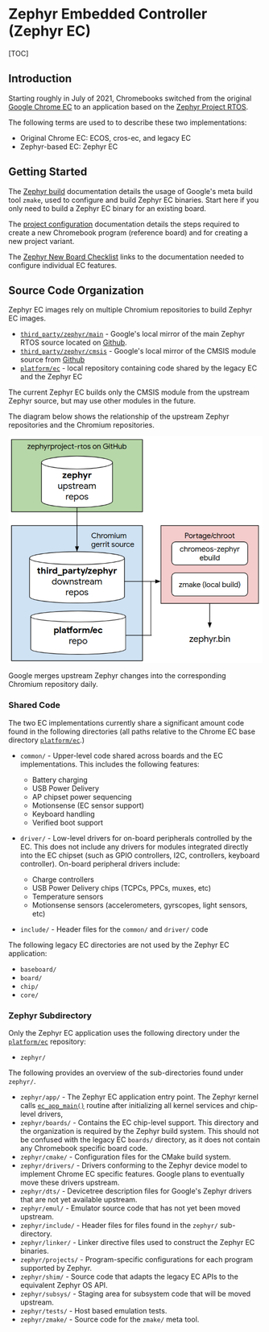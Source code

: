 # Zephyr Embedded Controller (Zephyr EC)

[TOC]

## Introduction

Starting roughly in July of 2021, Chromebooks switched from the original [Google
Chrome EC](../../README.md) to an application based on the [Zephyr Project
RTOS](https://zephyrproject.org/).

The following terms are used to to describe these two implementations:

* Original Chrome EC: ECOS, cros-ec, and legacy EC
* Zephyr-based EC: Zephyr EC

## Getting Started

The [Zephyr build](zephyr_build.md) documentation details the usage of Google's
meta build tool `zmake`, used to configure and build Zephyr EC binaries. Start
here if you only need to build a Zephyr EC binary for an existing board.

The [project configuration](project_config.md) documentation details the steps
required to create a new Chromebook program (reference board) and for creating a
new project variant.

The [Zephyr New Board Checklist](zephyr_new_board_checklist.md) links to the
documentation needed to configure individual EC features.

## Source Code Organization

Zephyr EC images rely on multiple Chromium repositories to build Zephyr EC images.

* [`third_party/zephyr/main`] - Google's local mirror of the main Zephyr RTOS
  source located on [Github](https://github.com/zephyrproject-rtos/zephyr).
* [`third_party/zephyr/cmsis`] - Google's local mirror of the CMSIS module source
  from [Github](https://github.com/zephyrproject-rtos/cmsis)
* [`platform/ec`] - local repository containing code shared by the legacy EC and
  the Zephyr EC

The current Zephyr EC builds only the CMSIS module from the upstream Zephyr
source, but may use other modules in the future.

The diagram below shows the relationship of the upstream Zephyr repositories and
the Chromium repositories.

![Zephyr EC Structure](../images/zephyr_ec_structure.png)

Google merges upstream Zephyr changes into the corresponding Chromium
repository daily.

### Shared Code

The two EC implementations currently share a significant amount code found in
the following directories (all paths relative to the Chrome EC base directory
[`platform/ec`].)

* `common/` - Upper-level code shared across boards and the EC implementations.
  This includes the following features:
  * Battery charging
  * USB Power Delivery
  * AP chipset power sequencing
  * Motionsense (EC sensor support)
  * Keyboard handling
  * Verified boot support

* `driver/` - Low-level drivers for on-board peripherals controlled by the EC.
  This does not include any drivers for modules integrated directly into the EC
  chipset (such as GPIO controllers, I2C, controllers, keyboard controller).
  On-board peripheral drivers include:
  * Charge controllers
  * USB Power Delivery chips (TCPCs, PPCs, muxes, etc)
  * Temperature sensors
  * Motionsense sensors (accelerometers, gyrscopes, light sensors, etc)

* `include/` - Header files for the `common/` and `driver/` code

The following legacy EC directories are not used by the Zephyr EC application:
* `baseboard/`
* `board/`
* `chip/`
* `core/`

### Zephyr Subdirectory

Only the Zephyr EC application uses the following directory under the
[`platform/ec`] repository:
* `zephyr/`

The following provides an overview of the sub-directories found under
`zephyr/`.

* `zephyr/app/` - The Zephyr EC application entry point. The Zephyr kernel
  calls [`ec_app_main()`] routine after initializing all kernel services and
  chip-level drivers,
* `zephyr/boards/` - Contains the EC chip-level support. This directory and the
  organization is required by the Zephyr build system.  This should not be
  confused with the legacy EC `boards/` directory, as it does not contain any
  Chromebook specific board code.
* `zephyr/cmake/` - Configuration files for the CMake build system.
* `zephyr/drivers/` - Drivers conforming to the Zephyr device model to
  implement Chrome EC specific features. Google plans to eventually move these
  drivers upstream.
* `zephyr/dts/` - Devicetree description files for Google's Zephyr drivers that
  are not yet available upstream.
* `zephyr/emul/` - Emulator source code that has not yet been moved upstream.
* `zephyr/include/` - Header files for files found in the `zephyr/`
  sub-directory.
* `zephyr/linker/` - Linker directive files used to construct the Zephyr EC
  binaries.
* `zephyr/projects/` - Program-specific configurations for each program
  supported by Zephyr.
* `zephyr/shim/` - Source code that adapts the legacy EC APIs to the equivalent
  Zephyr OS API.
* `zephyr/subsys/` - Staging area for subsystem code that will be moved
  upstream.
* `zephyr/tests/` - Host based emulation tests.
* `zephyr/zmake/` - Source code for the `zmake/` meta tool.

[`third_party/zephyr/main`]: https://source.chromium.org/chromiumos/chromiumos/codesearch/+/main:src/third_party/zephyr/main
[`third_party/zephyr/cmsis`]: https://source.chromium.org/chromiumos/chromiumos/codesearch/+/main:src/third_party/zephyr/cmsis
[`platform/ec`]: https://source.chromium.org/chromiumos/chromiumos/codesearch/+/main:src/platform/ec
[`ec_app_main()`]: https://source.chromium.org/chromiumos/chromiumos/codesearch/+/main:src/platform/ec/zephyr/app/ec/ec_app_main.c